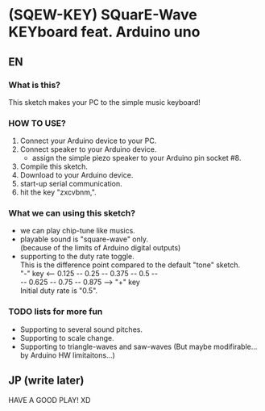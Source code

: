 (SQEW-KEY) SQuarE-Wave KEYboard feat. Arduino uno
================
## EN
### What is this?
This sketch makes your PC to the simple music keyboard!

### HOW TO USE?
1. Connect your Arduino device to your PC.
2. Connect speaker to your Arduino device.
   * assign the simple piezo speaker to your Arduino pin socket #8.
2. Compile this sketch.
3. Download to your Arduino device.
4. start-up serial communication.
5. hit the key "zxcvbnm,".

### What we can using this sketch?
* we can play chip-tune like musics.
* playable sound is "square-wave" only.  
  (because of the limits of Arduino digital outputs)
* supporting to the duty rate toggle.  
  This is the difference point compared to the default "tone" sketch.  
  "-" key <-- 0.125 -- 0.25 -- 0.375 -- 0.5 --  
           -- 0.625 -- 0.75 -- 0.875 --> "+" key  
  Initial duty rate is "0.5".

### TODO lists for more fun 
* Supporting to several sound pitches.  
* Supporting to scale change.
* Supporting to triangle-waves and saw-waves
  (But maybe modifirable... by Arduino HW limitaitons...)

## JP (write later)

HAVE A GOOD PLAY! XD
